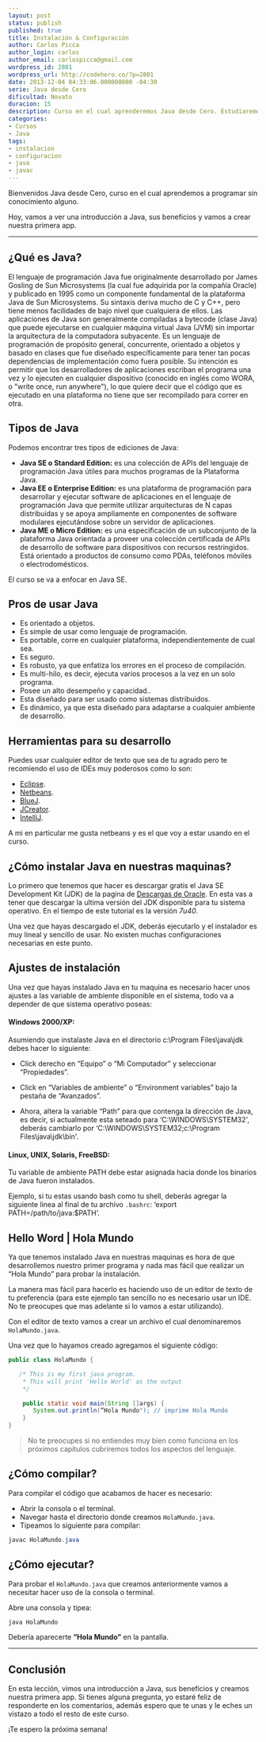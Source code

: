 ```yaml
---
layout: post
status: publish
published: true
title: Instalación & Configuración
author: Carlos Picca
author_login: carlos
author_email: carlospicca@gmail.com
wordpress_id: 2801
wordpress_url: http://codehero.co/?p=2801
date: 2013-12-04 04:33:06.000000000 -04:30
serie: Java desde Cero
dificultad: Novato
duracion: 15
description: Curso en el cual aprenderemos Java desde Cero. Estudiaremos todo lo relacionado con la instalación y configuración que necesitamos para desarrollar una app.
categories:
- Cursos
- Java
tags:
- instalacion
- configuracion
- java
- javac
---
```

<p>Bienvenidos Java desde Cero, curso en el cual aprendemos a programar sin conocimiento alguno.</p>

<p>Hoy, vamos a ver una introducción a Java, sus beneficios y vamos a crear nuestra primera app.</p>

<hr />

<h2>¿Qué es Java?</h2>

<p>El lenguaje de programación Java fue originalmente desarrollado por James Gosling de Sun Microsystems (la cual fue adquirida por la compañía Oracle) y publicado en 1995 como un componente fundamental de la plataforma Java de Sun Microsystems. Su sintaxis deriva mucho de C y C++, pero tiene menos facilidades de bajo nivel que cualquiera de ellos. Las aplicaciones de Java son generalmente compiladas a bytecode (clase Java) que puede ejecutarse en cualquier máquina virtual Java (JVM) sin importar la arquitectura de la computadora subyacente. Es un lenguaje de programación de propósito general, concurrente, orientado a objetos y basado en clases que fue diseñado específicamente para tener tan pocas dependencias de implementación como fuera posible. Su intención es permitir que los desarrolladores de aplicaciones escriban el programa una vez y lo ejecuten en cualquier dispositivo (conocido en inglés como WORA, o "write once, run anywhere"), lo que quiere decir que el código que es ejecutado en una plataforma no tiene que ser recompilado para correr en otra.</p>

<h2>Tipos de Java</h2>

<p>Podemos encontrar tres tipos de ediciones de Java:</p>

<ul>
<li><strong>Java SE o Standard Edition:</strong> es una colección de APIs del lenguaje de programación Java útiles para muchos programas de la Plataforma Java.</li>
<li><strong>Java EE o Enterprise Edition:</strong> es una plataforma de programación para desarrollar y ejecutar software de aplicaciones en el lenguaje de programación Java que permite utilizar arquitecturas de N capas distribuidas y se apoya ampliamente en componentes de software modulares ejecutándose sobre un servidor de aplicaciones.</li>
<li><strong>Java ME o Micro Edition:</strong> es una especificación de un subconjunto de la plataforma Java orientada a proveer una colección certificada de APIs de desarrollo de software para dispositivos con recursos restringidos. Está orientado a productos de consumo como PDAs, teléfonos móviles o electrodomésticos.</li>
</ul>

<p>El curso se va a enfocar en Java SE.</p>

<h2>Pros de usar Java</h2>

<ul>
<li>Es orientado a objetos.</li>
<li>Es simple de usar como lenguaje de programación.</li>
<li>Es portable, corre en cualquier plataforma, independientemente de cual sea.</li>
<li>Es seguro.</li>
<li>Es robusto, ya que enfatiza los errores en el proceso de compilación.</li>
<li>Es multi-hilo, es decir, ejecuta varios procesos a la vez en un solo programa.</li>
<li>Posee un alto desempeño y capacidad..</li>
<li>Esta diseñado para ser usado como sistemas distribuidos.</li>
<li>Es dinámico, ya que esta diseñado para adaptarse a cualquier ambiente de desarrollo. </li>
</ul>

<h2>Herramientas para su desarrollo</h2>

<p>Puedes usar cualquier editor de texto que sea de tu agrado pero te recomiendo el uso de IDEs muy poderosos como lo son:</p>

<ul>
<li><a href="http://www.eclipse.org/">Eclipse</a>.</li>
<li><a href="https://netbeans.org/">Netbeans</a>.</li>
<li><a href="http://www.bluej.org/">BlueJ</a>.</li>
<li><a href="http://www.jcreator.com/">JCreator</a>.</li>
<li><a href="http://www.jetbrains.com/idea/">IntelliJ</a>.</li>
</ul>

<p>A mi en particular me gusta netbeans y es el que voy a estar usando en el curso.</p>

<h2>¿Cómo instalar Java en nuestras maquinas?</h2>

<p>Lo primero que tenemos que hacer es descargar gratis el Java SE Development Kit (JDK) de la pagina de <a href="http://www.oracle.com/technetwork/java/javase/downloads/java-archive-downloads-javase7-521261.html#jdk-7u40-oth-JPR">Descargas de Oracle</a>. En esta vas a tener que descargar la ultima versión del JDK disponible para tu sistema operativo. En el tiempo de este tutorial es la versión <em>7u40</em>.</p>

<p>Una vez que hayas descargado el JDK, deberás ejecutarlo y el instalador es muy lineal y sencillo de usar. No existen muchas configuraciones necesarias en este punto.</p>

<h2>Ajustes de instalación</h2>

<p>Una vez que hayas instalado Java en tu maquina es necesario hacer unos ajustes a las variable de ambiente disponible en el sistema, todo va a depender de que sistema operativo poseas:</p>

<h4>Windows 2000/XP:</h4>

<p>Asumiendo que instalaste Java en el directorio c:\Program Files\java\jdk debes hacer lo siguiente:</p>

<ul>
<li><p>Click derecho en “Equipo” o “Mi Computador” y seleccionar “Propiedades”.</p></li>
<li><p>Click en “Variables de ambiente” o “Environment variables” bajo la pestaña de “Avanzados”.</p></li>
<li><p>Ahora, altera la variable “Path” para que contenga la dirección de Java, es decir, si actualmente esta seteado para ‘C:\WINDOWS\SYSTEM32', deberás cambiarlo por ‘C:\WINDOWS\SYSTEM32;c:\Program Files\java\jdk\bin'.</p></li>
</ul>

<h4>Linux, UNIX, Solaris, FreeBSD:</h4>

<p>Tu variable de ambiente PATH debe estar asignada hacia donde los binarios de Java fueron instalados.</p>

<p>Ejemplo, si tu estas usando bash como tu shell, deberás agregar la siguiente linea al final de tu archivo <code>.bashrc</code>: ‘export PATH=/path/to/java:$PATH’.</p>

<h2>Hello Word | Hola Mundo</h2>

<p>Ya que tenemos instalado Java en nuestras maquinas es hora de que desarrollemos nuestro primer programa y nada mas fácil que realizar un “Hola Mundo” para probar la instalación.</p>

<p>La manera mas fácil para hacerlo es haciendo uso de un editor de texto de tu preferencia (para este ejemplo tan sencillo no es necesario usar un IDE. No te preocupes que mas adelante si lo vamos a estar utilizando).</p>

<p>Con el editor de texto vamos a crear un archivo el cual denominaremos <code>HolaMundo.java</code>.</p>

<p>Una vez que lo hayamos creado agregamos el siguiente código:</p>

```java
public class HolaMundo {

   /* This is my first java program.  
    * This will print 'Hello World' as the output
    */

    public static void main(String []args) {
       System.out.println(“Hola Mundo"); // imprime Hola Mundo
    }
}
```

<blockquote>
  <p>No te preocupes si no entiendes muy bien como funciona en los próximos capítulos cubriremos todos los aspectos del lenguaje.</p>
</blockquote>

<h2>¿Cómo compilar?</h2>

<p>Para compilar el código que acabamos de hacer es necesario:</p>

<ul>
<li>Abrir la consola o el terminal.</li>
<li>Navegar hasta el directorio donde creamos <code>HolaMundo.java</code>.</li>
<li>Tipeamos lo siguiente para compilar:</li>
</ul>

```java
javac HolaMundo.java
```

<h2>¿Cómo ejecutar?</h2>

<p>Para probar el <code>HolaMundo.java</code> que creamos anteriormente vamos a necesitar hacer uso de la consola o terminal.</p>

<p>Abre una consola y tipea:</p>

```java
java HolaMundo
```

<p>Debería aparecerte <strong>”Hola Mundo”</strong> en la pantalla.</p>

<hr />

<h2>Conclusión</h2>

<p>En esta lección, vimos una introducción a Java, sus beneficios y creamos nuestra primera app. Si tienes alguna pregunta, yo estaré feliz de responderte en los comentarios, además espero que te unas y le eches un vistazo a todo el resto de este curso.</p>

<p>¡Te espero la próxima semana!</p>
